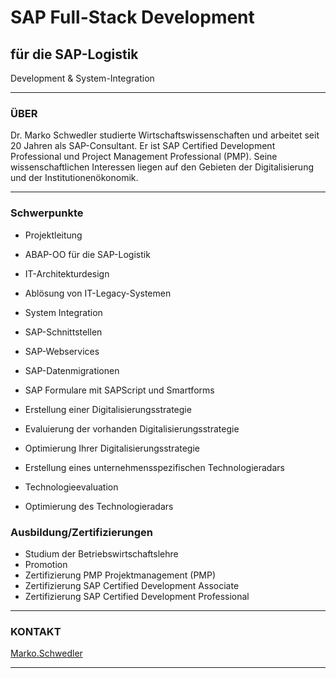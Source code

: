 # SAP Full-Stack Development 
## für die SAP-Logistik

Development & System-Integration

**************************************************************************
### ÜBER
Dr. Marko Schwedler studierte Wirtschaftswissenschaften und arbeitet seit 20 Jahren als SAP-Consultant.
Er ist SAP Certified Development Professional und Project Management Professional (PMP).
Seine wissenschaftlichen Interessen liegen auf den Gebieten der Digitalisierung und der Institutionenökonomik.

**************************************************************************
### Schwerpunkte
- Projektleitung
- ABAP-OO für die SAP-Logistik
- IT-Architekturdesign
- Ablösung von IT-Legacy-Systemen
- System Integration
- SAP-Schnittstellen
- SAP-Webservices
- SAP-Datenmigrationen
- SAP Formulare mit SAPScript und Smartforms

- Erstellung einer Digitalisierungsstrategie
- Evaluierung der vorhanden Digitalisierungsstrategie
- Optimierung Ihrer Digitalisierungsstrategie
- Erstellung eines unternehmensspezifischen Technologieradars
- Technologieevaluation
- Optimierung des Technologieradars

### Ausbildung/Zertifizierungen
- Studium der Betriebswirtschaftslehre
- Promotion
- Zertifizierung PMP Projektmanagement (PMP)
- Zertifizierung SAP Certified Development Associate
- Zertifizierung SAP Certified Development Professional


**************************************************************************

### KONTAKT
[Marko.Schwedler](mailto:marko.schwedler@msbetech.com)

**************************************************************************


